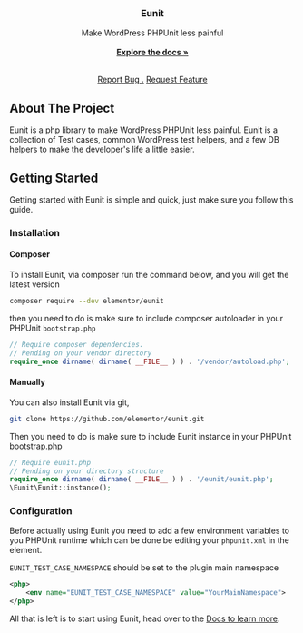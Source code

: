 
<br/>
<div align="center">

<h3 align="center">Eunit</h3>
<p align="center">
Make WordPress PHPUnit less painful
<br/>
<br/>
<a href="https://elementor.github.io/eunit/"><strong>Explore the docs »</strong></a>
<br/>
<br/>
  
<a href="https://github.com/elementor/eunit/issues/new?labels=bug&template=bug-report---.md">Report Bug .</a>
<a href="https://github.com/elementor/eunit/issues/new?labels=enhancement&template=feature-request---.md">Request Feature</a>
</p>
</div>

## About The Project

Eunit is a php library to make WordPress PHPUnit less painful. Eunit is a collection of Test cases, common WordPress test helpers, and a few DB helpers to make the developer's life a little easier.
## Getting Started

Getting started with Eunit is simple and quick, just make sure you follow this guide.
### Installation

#### Composer
To install Eunit, via composer run the command below, and you will get the latest version

```bash
composer require --dev elementor/eunit
```

then you need to do is make sure to include composer autoloader in your PHPUnit `bootstrap.php`


```php
// Require composer dependencies.
// Pending on your vendor directory
require_once dirname( dirname( __FILE__ ) ) . '/vendor/autoload.php';
```

#### Manually
You can also install Eunit via git,

```bash
git clone https://github.com/elementor/eunit.git
```
Then you need to do is make sure to include Eunit instance in your PHPUnit bootstrap.php

```php
// Require eunit.php
// Pending on your directory structure
require_once dirname( dirname( __FILE__ ) ) . '/eunit/eunit.php';
\Eunit\Eunit::instance();
```

### Configuration
Before actually using Eunit you need to add a few environment variables to you PHPUnit runtime which can be done be editing your `phpunit.xml` in the <php> element.

`EUNIT_TEST_CASE_NAMESPACE` should be set to the plugin main namespace

```xml
<php>
    <env name="EUNIT_TEST_CASE_NAMESPACE" value="YourMainNamespace">
</php>
```
All that is left is to start using Eunit, head over to the [Docs to learn more](https://elementor.github.io/eunit/).
